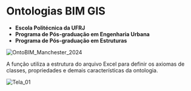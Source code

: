 # Ontologias BIM GIS 
  * **Escola Politécnica da UFRJ**
  *  **Programa de Pós-graduação em Engenharia Urbana**
  *  **Programa de Pós-graduação em Estruturas**
   
![OntoBIM_Manchester_2024](https://github.com/JLMenegotto/OntologiaBIM/assets/9437020/128e867b-fd91-4faf-b092-4b1b3755ba41)

A função utiliza a estrutura do arquivo Excel para definir os axiomas de classes, propriedades e demais características da ontologia. 

![Tela_01](https://github.com/JLMenegotto/OntologiaBIM/assets/9437020/229992a0-fb3e-459b-a532-ab93ad930094)

